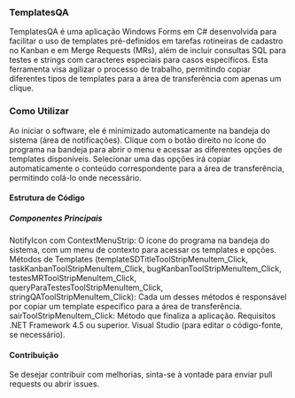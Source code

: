 ### TemplatesQA
TemplatesQA é uma aplicação Windows Forms em C# desenvolvida para facilitar o uso de templates pré-definidos em tarefas rotineiras de cadastro no Kanban e em Merge Requests (MRs), além de incluir consultas SQL para testes e strings com caracteres especiais para casos específicos. Esta ferramenta visa agilizar o processo de trabalho, permitindo copiar diferentes tipos de templates para a área de transferência com apenas um clique.

### Como Utilizar
Ao iniciar o software, ele é minimizado automaticamente na bandeja do sistema (área de notificações).
Clique com o botão direito no ícone do programa na bandeja para abrir o menu e acessar as diferentes opções de templates disponíveis.
Selecionar uma das opções irá copiar automaticamente o conteúdo correspondente para a área de transferência, permitindo colá-lo onde necessário.

#### Estrutura de Código
##### Componentes Principais
NotifyIcon com ContextMenuStrip: O ícone do programa na bandeja do sistema, com um menu de contexto para acessar os templates e opções.
Métodos de Templates (templateSDTitleToolStripMenuItem_Click, taskKanbanToolStripMenuItem_Click, bugKanbanToolStripMenuItem_Click, testesMRToolStripMenuItem_Click, queryParaTestesToolStripMenuItem_Click, stringQAToolStripMenuItem_Click): Cada um desses métodos é responsável por copiar um template específico para a área de transferência.
sairToolStripMenuItem_Click: Método que finaliza a aplicação.
Requisitos
.NET Framework 4.5 ou superior.
Visual Studio (para editar o código-fonte, se necessário).

#### Contribuição
Se desejar contribuir com melhorias, sinta-se à vontade para enviar pull requests ou abrir issues.
